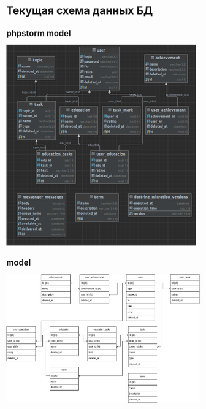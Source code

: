 # Текущая схема данных БД
## phpstorm model
![phpstorm model](../utils/model_phpstorm.png)

## model
![model](../utils/model.png)